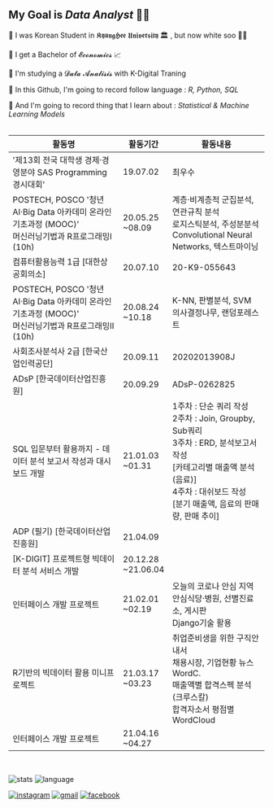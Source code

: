 ## My Goal is *Data Analyst* 💪🏼

:star2: I was Korean Student in 𝕶𝖞𝖚𝖓𝖌𝕳𝖊𝖊 𝖀𝖓𝖎𝖛𝖊𝖗𝖘𝖎𝖙𝖞 🏛 , but now white soo 🤣🤣

:star2: I get a Bachelor of 𝓔𝓬𝓸𝓷𝓸𝓶𝓲𝓬𝓼 :chart_with_upwards_trend:

:star2: I'm studying a 𝓓𝓪𝓽𝓪 𝓐𝓷𝓪𝓵𝓲𝓼𝓲𝓼 with K-Digital Traning

:star2: In this Github, I'm going to record follow language : *R, Python, SQL*

:star2: And I'm going to record thing that I learn about : *Statistical & Machine Learning Models*<br><br>

| 활동명                                                       | 활동기간              | 활동내용                                                     |
| ------------------------------------------------------------ | --------------------- | ------------------------------------------------------------ |
| '제13회 전국 대학생 경제·경영분야 SAS Programming 경시대회'  | 19.07.02              | 최우수                                                       |
| POSTECH, POSCO '청년 AI·Big Data 아카데미 온라인 기초과정 (MOOC)'<br>머신러닝기법과 R프로그래밍Ⅰ (10h) | 20.05.25<br>~08.09    | 계층·비계층적 군집분석, 연관규칙 분석<br>로지스틱분석, 주성분분석<br>Convolutional Neural Networks, 텍스트마이닝 |
| 컴퓨터활용능력 1급 [대한상공회의소]                          | 20.07.10              | 20-K9-055643                                                 |
| POSTECH, POSCO '청년 AI·Big Data 아카데미 온라인 기초과정 (MOOC)'<br>머신러닝기법과 R프로그래밍Ⅱ (10h) | 20.08.24<br>~10.18    | K-NN, 판별분석, SVM<br>의사결정나무, 랜덤포레스트            |
| 사회조사분석사 2급 [한국산업인력공단]                        | 20.09.11              | 20202013908J                                                 |
| ADsP [한국데이터산업진흥원]                                  | 20.09.29              | ADsP-0262825                                                 |
| SQL 입문부터 활용까지 - 데이터 분석 보고서 작성과 대시보드 개발 | 21.01.03<br>~01.31    | 1주차 : 단순 쿼리 작성<br>2주차 : Join, Groupby, Sub쿼리<br>3주차 : ERD, 분석보고서 작성<br>[카테고리별 매출액 분석 (음료)]<br>4주차 : 대쉬보드 작성<br>[분기 매출액, 음료의 판매량, 판매 추이] |
| ADP (필기) [한국데이터산업진흥원]                            | 21.04.09              |                                                              |
| [K-DIGIT] 프로젝트형 빅데이터 분석 서비스 개발               | 20.12.28<br>~21.06.04 |                                                              |
| <a ref = "https://github.com/Yoon-Sangwon/webproject">인터페이스 개발 프로젝트</a> | 21.02.01<br>~02.19    | 오늘의 코로나 안심 지역<br>안심식당·병원, 선별진료소, 게시판<br>Django기술 활용 |
| R기반의 빅데이터 활용 미니프로젝트                           | 21.03.17<br>~03.23    | 취업준비생을 위한 구직안내서<br>채용시장, 기업현황 뉴스 WordC.<br>매출액별 합격스펙 분석(크루스칼)<br>합격자소서 평점별 WordCloud |
| <a ref = "https://github.com/Yoon-Sangwon/Bucheon">인터페이스 개발 프로젝트</a> | 21.04.16<br>~04.27    |                                                              |



<br>

![stats](https://github-readme-stats.vercel.app/api?username=Yoon-sangwon&theme=dark&show_icons=true) ![language](https://github-readme-stats.vercel.app/api/top-langs/?username=Yoon-sangwon&langs_count=5&theme=dark&show_icons=true)

[![instagram](https://img.shields.io/badge/Instagram-E4405F?style=flat-square&logo=Instagram&logoColor=white&link=https://www.instagram.com/PrizeOne_96/)](https://www.instagram.com/PrizeOne_96/) [![gmail](https://img.shields.io/badge/Gmail-D14836?style=flat-square&logo=Gmail&logoColor=white&link=mailto:tkddnjs1648@gmail.com)](mailto:tkddnjs1648@gmail.com) [![facebook](https://img.shields.io/badge/Facebook-1877F2?style=flat-square&logo=Facebook&logoColor=white&link=https://www.facebook.com/Y00NSW)](https://www.facebook.com/Y00NSW)

<!--
**Yoon-Sangwon/Yoon-Sangwon** is a ✨ _special_ ✨ repository because its `README.md` (this file) appears on your GitHub profile.

이모지는 아래에서 참고할 것!
https://wepplication.github.io/tools/charMap/#combCharGen

Here are some ideas to get you started:

- 🔭 I’m currently working on ...
- 🌱 I’m currently learning ...
- 👯 I’m looking to collaborate on ...
- 🤔 I’m looking for help with ...
- 💬 Ask me about ...
- 📫 How to reach me: ...
- 😄 Pronouns: ...
- ⚡ Fun fact: ...
-->
